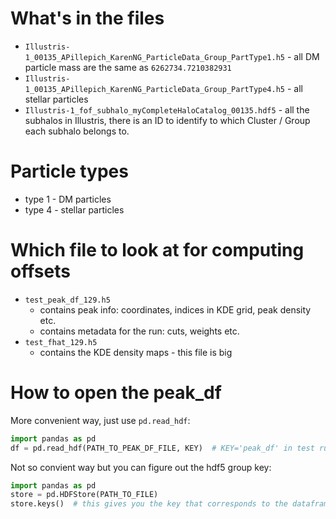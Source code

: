 # What's in the files 
* `Illustris-1_00135_APillepich_KarenNG_ParticleData_Group_PartType1.h5` - all
    DM particle mass are the same as `6262734.7210382931`
* `Illustris-1_00135_APillepich_KarenNG_ParticleData_Group_PartType4.h5` - all
    stellar particles 
* `Illustris-1_fof_subhalo_myCompleteHaloCatalog_00135.hdf5` - all the subhalos
    in Illustris, there is an ID to identify to which Cluster / Group each
    subhalo belongs to. 

# Particle types 
* type 1 - DM particles 
* type 4 - stellar particles 

# Which file to look at for computing offsets      
* `test_peak_df_129.h5`    
    * contains peak info: coordinates, indices in KDE grid, peak density etc. 
    * contains metadata for the run: cuts, weights etc.
* `test_fhat_129.h5`    
    * contains the KDE density maps - this file is big

# How to open the peak_df
More convenient way, just use `pd.read_hdf`:      
```Python
import pandas as pd  
df = pd.read_hdf(PATH_TO_PEAK_DF_FILE, KEY)  # KEY='peak_df' in test runs
```

Not so convient way but you can figure out the hdf5 group key:
```Python
import pandas as pd  
store = pd.HDFStore(PATH_TO_FILE)
store.keys()  # this gives you the key that corresponds to the dataframe (df)
```
